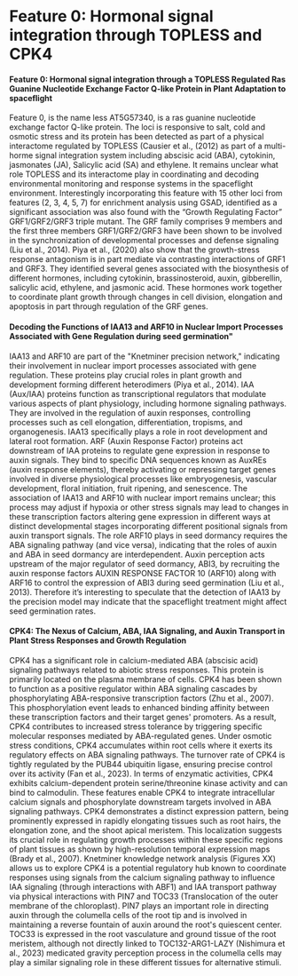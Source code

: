 # Feature 0: Hormonal signal integration through TOPLESS and CPK4

#### Feature 0: Hormonal signal integration through a TOPLESS Regulated Ras Guanine Nucleotide Exchange Factor Q-like Protein in Plant Adaptation to spaceflight <a href="#zhgk0euzqfd" id="zhgk0euzqfd"></a>

Feature 0, is the name less AT5G57340, is a ras guanine nucleotide exchange factor Q-like protein. The loci is responsive to salt, cold and osmotic stress and its protein has been detected as part of a physical interactome regulated by TOPLESS (Causier et al., (2012) as part of a multi-horme signal integration system including abscisic acid (ABA), cytokinin, jasmonates (JA), Salicylic acid (SA) and ethylene. It remains unclear what role TOPLESS and its interactome play in coordinating and decoding environmental monitoring and response systems in the spaceflight environment. Interestingly incorporating this feature with 15 other loci from features (2, 3, 4, 5, 7) for enrichment analysis using GSAD, identified as a significant association was also found with the “Growth Regulating Factor” GRF1/GRF2/GRF3 triple mutant. The GRF family comprises 9 members and the first three members GRF1/GRF2/GRF3 have been shown to be involved in the synchronization of developmental processes and defense signaling (Liu et al., 2014). Piya et al., (2020) also show that the growth-stress response antagonism is in part mediate via contrasting interactions of GRF1 and GRF3. They identified several genes associated with the biosynthesis of different hormones, including cytokinin, brassinosteroid, auxin, gibberellin, salicylic acid, ethylene, and jasmonic acid. These hormones work together to coordinate plant growth through changes in cell division, elongation and apoptosis in part through regulation of the GRF genes.

#### &#x20;<a href="#dlmj4qonz6ge" id="dlmj4qonz6ge"></a>

#### Decoding the Functions of IAA13 and ARF10 in Nuclear Import Processes Associated with Gene Regulation during seed germination" <a href="#sj2bxss5s36a" id="sj2bxss5s36a"></a>

IAA13 and ARF10 are part of the "Knetminer precision network," indicating their involvement in nuclear import processes associated with gene regulation. These proteins play crucial roles in plant growth and development forming different heterodimers (Piya et al., 2014). IAA (Aux/IAA) proteins function as transcriptional regulators that modulate various aspects of plant physiology, including hormone signaling pathways. They are involved in the regulation of auxin responses, controlling processes such as cell elongation, differentiation, tropisms, and organogenesis. IAA13 specifically plays a role in root development and lateral root formation. ARF (Auxin Response Factor) proteins act downstream of IAA proteins to regulate gene expression in response to auxin signals. They bind to specific DNA sequences known as AuxREs (auxin response elements), thereby activating or repressing target genes involved in diverse physiological processes like embryogenesis, vascular development, floral initiation, fruit ripening, and senescence. The association of IAA13 and ARF10 with nuclear import remains unclear; this process may adjust if hypoxia or other stress signals may lead to changes in these transcription factors altering gene expression in different ways at distinct developmental stages incorporating different positional signals from auxin transport signals. The role ARF10 plays in seed dormancy requires the ABA signaling pathway (and vice versa), indicating that the roles of auxin and ABA in seed dormancy are interdependent. Auxin perception acts upstream of the major regulator of seed dormancy, ABI3, by recruiting the auxin response factors AUXIN RESPONSE FACTOR 10 (ARF10) along with ARF16 to control the expression of ABI3 during seed germination (Liu et al., 2013). Therefore it’s interesting to speculate that the detection of IAA13 by the precision model may indicate that the spaceflight treatment might affect seed germination rates.

#### &#x20;<a href="#id-5anz6v725941" id="id-5anz6v725941"></a>

#### CPK4: The Nexus of Calcium, ABA, IAA Signaling, and Auxin Transport in Plant Stress Responses and Growth Regulation <a href="#aj3sgx5uua3d" id="aj3sgx5uua3d"></a>

CPK4 has a significant role in calcium-mediated ABA (abscisic acid) signaling pathways related to abiotic stress responses. This protein is primarily located on the plasma membrane of cells. CPK4 has been shown to function as a positive regulator within ABA signaling cascades by phosphorylating ABA-responsive transcription factors (Zhu et al., 2007). This phosphorylation event leads to enhanced binding affinity between these transcription factors and their target genes' promoters. As a result, CPK4 contributes to increased stress tolerance by triggering specific molecular responses mediated by ABA-regulated genes. Under osmotic stress conditions, CPK4 accumulates within root cells where it exerts its regulatory effects on ABA signaling pathways. The turnover rate of CPK4 is tightly regulated by the PUB44 ubiquitin ligase, ensuring precise control over its activity (Fan et al., 2023). In terms of enzymatic activities, CPK4 exhibits calcium-dependent protein serine/threonine kinase activity and can bind to calmodulin. These features enable CPK4 to integrate intracellular calcium signals and phosphorylate downstream targets involved in ABA signaling pathways. CPK4 demonstrates a distinct expression pattern, being prominently expressed in rapidly elongating tissues such as root hairs, the elongation zone, and the shoot apical meristem. This localization suggests its crucial role in regulating growth processes within these specific regions of plant tissues as shown by high-resolution temporal expression maps (Brady et al., 2007). Knetminer knowledge network analysis (Figures XX) allows us to explore CPK4 is a potential regulatory hub known to coordinate responses using signals from the calcium signaling pathway to influence IAA signaling (through interactions with ABF1) and IAA transport pathway via physical interactions with PIN7 and TOC33 (Translocation of the outer membrane of the chloroplast). PIN7 plays an important role in directing auxin through the columella cells of the root tip and is involved in maintaining a reverse fountain of auxin around the root's quiescent center. TOC33 is expressed in the root vasculature and ground tissue of the root meristem, although not directly linked to TOC132-ARG1-LAZY (Nishimura et al., 2023) medicated gravity perception process in the columella cells may play a similar signaling role in these different tissues for alternative stimuli.
